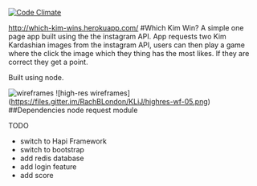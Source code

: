 [![Code Climate](https://codeclimate.com/github/RachBLondon/which-kim-will-win/badges/gpa.svg)](https://codeclimate.com/github/RachBLondon/which-kim-will-win)

http://which-kim-wins.herokuapp.com/
#Which Kim Win?
A simple one page app built using the the instagram API. App requests two Kim Kardashian images from the instagram API, users can then play a game where the click the image which they thing has the most likes. If they are correct they get a point.

Built using node.

![wireframes](https://files.gitter.im/RachBLondon/em4x/balsamic-mockup.png)
![high-res wireframes] (https://files.gitter.im/RachBLondon/KLiJ/highres-wf-05.png)
##Dependencies
node request module

TODO
- switch to Hapi Framework
- switch to bootstrap
- add redis database
- add login feature
- add score
